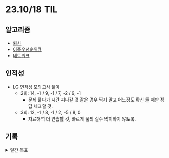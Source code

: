 # 23.10/18 TIL

## 알고리즘

- [퇴사](<https://github.com/JinsuYeo/BOJ-Algorithm/blob/main/cpp/14501_%ED%87%B4%EC%82%AC(%EC%82%BC%EC%84%B1SW%EA%B8%B0%EC%B6%9C)>)
- [이중우선순위큐](https://github.com/JinsuYeo/Programmers-Algorithm/blob/main/%EC%9D%B4%EC%A4%91%EC%9A%B0%EC%84%A0%EC%88%9C%EC%9C%84%ED%81%90)
- [네트워크](https://github.com/JinsuYeo/Programmers-Algorithm/blob/main/%EB%84%A4%ED%8A%B8%EC%9B%8C%ED%81%AC)

## 인적성

- LG 인적성 모의고사 풀이
  - 2회: 14, -1 / 9, -1 / 7, -2 / 9, -1
    - 문제 풀다가 시간 지나갈 것 같은 경우 찍지 말고 어느정도 확신 들 때만 정답 체크할 것.
  - 3회: 12, -1 / 8, -1 / 2, -5 / 8, 0
    - 자료해석 더 연습할 것, 빠르게 풀되 실수 많이하지 않도록.

## 기록

<details>
<summary>일간 목표</summary>

### **👨🏻‍💼 일간 목표(Daily)\_1**

[👨🏻‍💻 일간목표](https://www.notion.so/0affa41806e54dd1b6024850c0206588?pvs=21)

- 5시30분~8시(2h30m)
  - 🌅 **아침 리추얼**
    - [ ]
- 8~9시(1h)
  - [ ]
- 9~10시(1h)
  - [ ]
- 10~11시(1h)
  - [ ]
- 11~12시(1h)
  - [ ]
- 12~13시(1h)
  - [x] 휴식(50m)
  - [x] 일정 작성(10m)
- 13~14시(1h)
  - [x] 휴식(1h)
- 14~15시(1h)
  - [x] 식사(30m)
  - [x] 휴식(30m)

### **👨🏻‍💼 일간 목표(Daily)\_2**

- 15~16시(1h)
  - [x] 인적성 공부(30m)
  - [x] lg 코테 사전 테스트(30m)
- 16~17시(1h)
  - [ ] 알고리즘 문제 풀이(1h)
  - [x] 인적성 공부(30m)
- 17~18시(1h)
  - [x] 알고리즘 문제 풀이(30m)
- 18~19시(1h)
  - [x] 인적성 공부(30h)
  - [x] 휴식 및 식사(30m)
- 19~20시(1h)
  - [x] 알고리즘 문제 풀이(1h)
- 20~21시(1h)
  - [x] 인적성 공부(1m)
- 21~22시(1h)
  - [ ] 인적성 공부(1h)
- 22~23시(1h)
  - [x] TIL 작성(10m)
  - [x] 인적성 공부(50m)
  - **🌆 저녁 리추얼**
    - [ ]
- 23~24시(1h)
  - [x] 알고리즘 문제 풀이(1h)
- 📆 **일간 프리뷰** - **오늘 하루는 어땠나?** -
</details>
